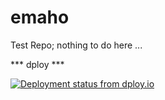 emaho
=====
Test Repo; nothing to do here ...

*** dploy ***

[![Deployment status from dploy.io](https://mvgorp.dploy.io/badge/77558059948060/28086.svg)](http://dploy.io)
